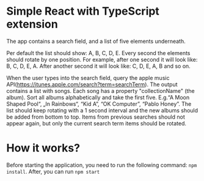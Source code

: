 # Simple React with TypeScript extension

The app contains a search field, and a list of five elements underneath. 

Per default the list should show: A, B, C, D, E. Every second the elements should rotate by one position. For example, after one second it will look like: B, C, D, E, A. After another second it will look like: C, D, E, A, B and so on. 

When the user types into the search field, query the apple music API(https://itunes.apple.com/search?term=searchTerm). The output contains a list with songs. Each song
has a property "collectionName" (the album). Sort all albums alphabetically and take the first five. E.g.“A Moon Shaped Pool“, „In Rainbows“, “Kid A”, “OK Computer”, “Pablo Honey”.
The list should keep rotating with a 1 second interval and the new albums should be added from bottom to top.
Items from previous searches should not appear again, but only the current search term items should be rotated.

# How it works?
Before starting the application, you need to run the following command: `npm install`. After, you can run `npm start`
